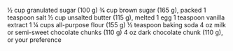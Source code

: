 ½ cup granulated sugar (100 g)
¾ cup brown sugar (165 g), packed
1 teaspoon salt
½ cup unsalted butter (115 g), melted
1 egg
1 teaspoon vanilla extract
1 ¼ cups all-purpose flour (155 g)
½ teaspoon baking soda
4 oz milk or semi-sweet chocolate chunks (110 g)
4 oz dark chocolate chunk (110 g), or your preference